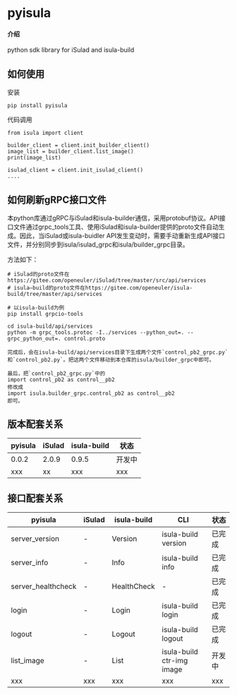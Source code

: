 # pyisula

#### 介绍
python sdk library for iSulad and isula-build

## 如何使用

安装
```
pip install pyisula
```
代码调用
```
from isula import client

builder_client = client.init_builder_client()
image_list = builder_client.list_image()
print(image_list)

isulad_client = client.init_isulad_client()
....
```

## 如何刷新gRPC接口文件

本python库通过gRPC与iSulad和isula-builder通信，采用protobuf协议。API接口文件通过grpc_tools工具、使用iSulad和isula-builder提供的proto文件自动生成。因此，当iSulad或isula-buidler API发生变动时，需要手动重新生成API接口文件，并分别同步到isula/isulad_grpc和isula/builder_grpc目录。

方法如下：
```
# iSulad的proto文件在https://gitee.com/openeuler/iSulad/tree/master/src/api/services
# isula—build的proto文件在https://gitee.com/openeuler/isula-build/tree/master/api/services

# 以isula-build为例
pip install grpcio-tools

cd isula-build/api/services
python -m grpc_tools.protoc -I../services --python_out=. --grpc_python_out=. control.proto

完成后，会在isula-build/api/services目录下生成两个文件`control_pb2_grpc.py`和`control_pb2.py`。把这两个文件移动到本仓库的isula/builder_grpc中即可。

最后，把`control_pb2_grpc.py`中的
import control_pb2 as control__pb2
修改成
import isula.builder_grpc.control_pb2 as control__pb2
即可。
```


## 版本配套关系

| pyisula | iSulad | isula-build | 状态 |
|  ----  |  ----  |  ----  |  ----  |
| 0.0.2 | 2.0.9 | 0.9.5 | 开发中 |
| xxx | xx | xxx | xxx|

## 接口配套关系

| pyisula | iSulad | isula-build | CLI | 状态 |
|  ----  |  ----  |  ----  | ---- | ----  |
| server_version | - | Version | isula-build version | 已完成 |
| server_info | - | Info | isula-build info | 已完成 |
| server_healthcheck | - | HealthCheck | - | 已完成 |
| login | - | Login | isula-build login | 已完成 |
| logout | - | Logout | isula-build logout | 已完成 |
| list_image | - | List | isula-build ctr-img image | 开发中 |
| xxx | xxx | xxx | xxx | xxx|


